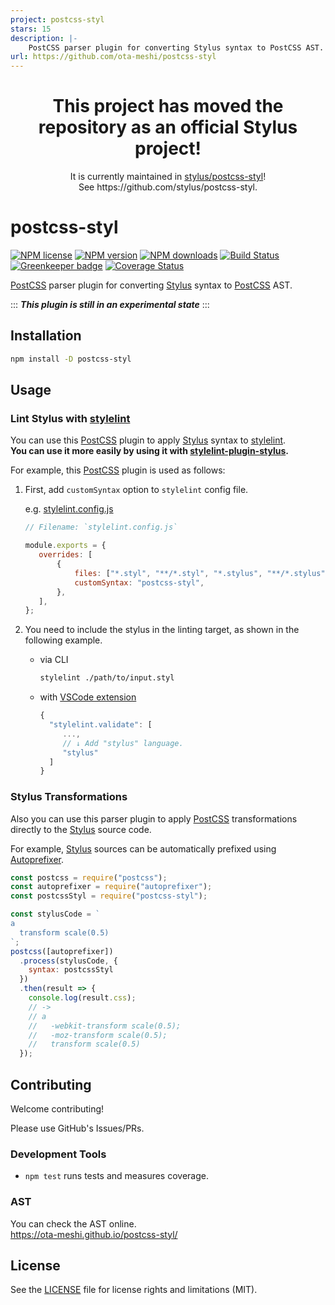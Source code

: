 ```yaml
---
project: postcss-styl
stars: 15
description: |-
    PostCSS parser plugin for converting Stylus syntax to PostCSS AST.
url: https://github.com/ota-meshi/postcss-styl
---
```


<h1 align="center">This project has moved the repository as an official Stylus project!</h1>
<p align="center">It is currently maintained in <a href="https://github.com/stylus/postcss-styl">stylus/postcss-styl</a>!<br>See https://github.com/stylus/postcss-styl.</p>

# postcss-styl

[![NPM license]](https://www.npmjs.com/package/postcss-styl)
[![NPM version]](https://www.npmjs.com/package/postcss-styl)
[![NPM downloads]](https://www.npmjs.com/package/postcss-styl)
[![Build Status]](https://github.com/ota-meshi/postcss-styl/actions?query=workflow%3ACI)
[![Greenkeeper badge](https://badges.greenkeeper.io/ota-meshi/postcss-styl.svg)](https://greenkeeper.io/)
[![Coverage Status]](https://coveralls.io/github/ota-meshi/postcss-styl?branch=master)

[PostCSS] parser plugin for converting [Stylus] syntax to [PostCSS] AST.

:::
**_This plugin is still in an experimental state_**
:::

## Installation

```bash
npm install -D postcss-styl
```

## Usage

### Lint Stylus with [stylelint]

You can use this [PostCSS] plugin to apply [Stylus] syntax to [stylelint].  
**You can use it more easily by using it with [stylelint-plugin-stylus](https://github.com/ota-meshi/stylelint-plugin-stylus).**

For example, this [PostCSS] plugin is used as follows:

1. First, add `customSyntax` option to `stylelint` config file.

   e.g. [stylelint.config.js](./stylelint.config.js)

   ```js
   // Filename: `stylelint.config.js`

   module.exports = {
      overrides: [
          {
              files: ["*.styl", "**/*.styl", "*.stylus", "**/*.stylus"],
              customSyntax: "postcss-styl",
          },
      ],
   };
   ```

2. You need to include the stylus in the linting target, as shown in the following example.

   - via CLI

     ```bash
     stylelint ./path/to/input.styl
     ```

   - with [VSCode extension]

     ```js
     {
       "stylelint.validate": [
          ...,
          // ↓ Add "stylus" language.
          "stylus"
       ]
     }
     ```

### Stylus Transformations

Also you can use this parser plugin to apply [PostCSS] transformations directly to the [Stylus] source code.

For example, [Stylus] sources can be automatically prefixed using [Autoprefixer].

```js
const postcss = require("postcss");
const autoprefixer = require("autoprefixer");
const postcssStyl = require("postcss-styl");

const stylusCode = `
a
  transform scale(0.5)
`;
postcss([autoprefixer])
  .process(stylusCode, {
    syntax: postcssStyl
  })
  .then(result => {
    console.log(result.css);
    // ->
    // a
    //   -webkit-transform scale(0.5);
    //   -moz-transform scale(0.5);
    //   transform scale(0.5)
  });
```

## Contributing

Welcome contributing!

Please use GitHub's Issues/PRs.

### Development Tools

- `npm test` runs tests and measures coverage.

### AST

You can check the AST online.  
https://ota-meshi.github.io/postcss-styl/

## License

See the [LICENSE] file for license rights and limitations (MIT).

[postcss]: https://postcss.org/
[VSCode extension]: https://marketplace.visualstudio.com/items?itemName=stylelint.vscode-stylelint
[stylus]: http://stylus-lang.com/
[stylelint]: http://stylelint.io/
[autoprefixer]: https://github.com/postcss/autoprefixer
[postcss-syntax]: https://github.com/gucong3000/postcss-syntax
[license]: ./LICENSE
[npm license]: https://img.shields.io/npm/l/postcss-styl.svg
[npm version]: https://img.shields.io/npm/v/postcss-styl.svg
[npm downloads]: https://img.shields.io/npm/dw/postcss-styl.svg
[Build Status]: https://github.com/ota-meshi/postcss-styl/workflows/CI/badge.svg?branch=master
[Coverage Status]: https://coveralls.io/repos/github/ota-meshi/postcss-styl/badge.svg?branch=master

